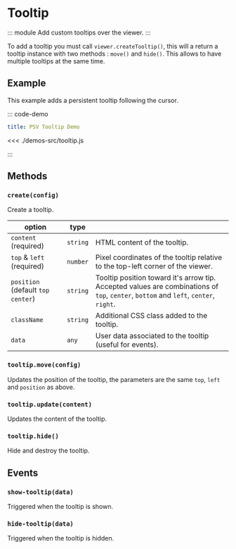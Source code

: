 # Tooltip

::: module
<ApiButton page="classes/Core.Tooltip.html"/>
Add custom tooltips over the viewer.
:::

To add a tooltip you must call `viewer.createTooltip()`, this will a return a tooltip instance with two methods : `move()` and `hide()`. This allows to have multiple tooltips at the same time.

## Example

This example adds a persistent tooltip following the cursor.

::: code-demo

```yaml
title: PSV Tooltip Demo
```

<<< ./demos-src/tooltip.js

:::

## Methods

### `create(config)`

Create a tooltip.

| option | type |   |
| ------ | ---- | - |
| `content` (required)  | `string` | HTML content of the tooltip. |
| `top` & `left` (required) | `number` | Pixel coordinates of the tooltip relative to the top-left corner of the viewer. |
| `position` (default `top center`) | `string` | Tooltip position toward it's arrow tip. Accepted values are combinations of `top`, `center`, `bottom` and `left`, `center`, `right`. |
| `className` | `string` | Additional CSS class added to the tooltip. |
| `data` | `any` | User data associated to the tooltip (useful for events). |

### `tooltip.move(config)`

Updates the position of the tooltip, the parameters are the same `top`, `left` and `position` as above.

### `tooltip.update(content)`

Updates the content of the tooltip.

### `tooltip.hide()`

Hide and destroy the tooltip.

## Events

### `show-tooltip(data)`

Triggered when the tooltip is shown.

### `hide-tooltip(data)`

Triggered when the tooltip is hidden.
